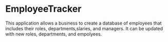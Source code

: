 # EmployeeTracker
This application allows a business to create a database of employees that includes their roles, departments,slaries, and managers. It can be updated with new roles, departments, and empolyees.
